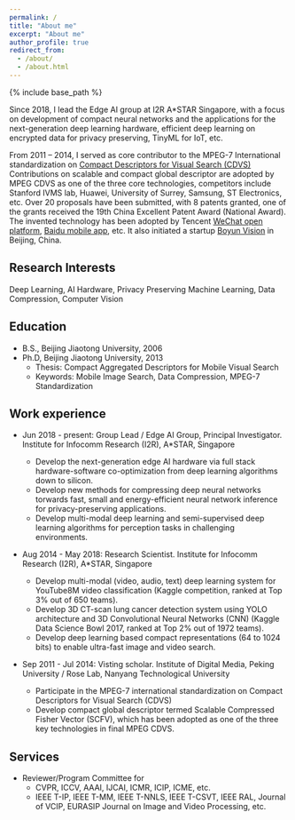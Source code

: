 ```yaml
---
permalink: /
title: "About me"
excerpt: "About me"
author_profile: true
redirect_from: 
  - /about/
  - /about.html
---
```


{% include base_path %}

Since 2018, I lead the Edge AI group at I2R A*STAR Singapore, with a focus on development of compact neural networks and the applications for the next-generation deep learning hardware, efficient deep learning on encrypted data for privacy preserving, TinyML for IoT, etc.

From 2011 – 2014, I served as core contributor to the MPEG-7 International standardization on [Compact Descriptors for Visual Search (CDVS)](http://mpeg.chiariglione.org/standards/mpeg-7/compact-descriptors-visual-search)
Contributions on scalable and compact global descriptor are adopted by MPEG CDVS as one of the three core technologies, 
competitors include Stanford IVMS lab, 
Huawei, University of Surrey, Samsung, ST Electronics, etc.
Over 20 proposals have been submitted, with 8 patents granted, one of the grants received the 19th China Excellent Patent Award (National Award).
The invented technology has been adopted by Tencent [WeChat open platform](http://open.wechat.com/cgi-bin/newreadtemplate?t=overseas\_open/docs/mobile/smart\#mobile\_smart), [Baidu mobile app](https://itunes.apple.com/us/developer/beijing-baidu-netcom-science-technology-co-ltd/id372585298), etc. 
It also initiated a startup [Boyun Vision](http://www.boyunvision.com.cn) in Beijing, China.

Research Interests
------
Deep Learning, AI Hardware, Privacy Preserving Machine Learning, Data Compression, Computer Vision

Education
------
* B.S., Beijing Jiaotong University, 2006
* Ph.D, Beijing Jiaotong University, 2013
  * Thesis: Compact Aggregated Descriptors for Mobile Visual Search
  * Keywords: Mobile Image Search, Data Compression, MPEG-7 Standardization

Work experience
------
* Jun 2018 - present: Group Lead / Edge AI Group, Principal Investigator. Institute for Infocomm Research (I2R), A*STAR, Singapore
  * Develop the next-generation edge AI hardware via full stack hardware-software co-optimization from deep learning algorithms down to silicon.
  * Develop new methods for compressing deep neural networks torwards fast, small and energy-efficient neural network inference for privacy-preserving applications.
  * Develop multi-modal deep learning and semi-supervised deep learning algorithms for perception tasks in challenging environments.

* Aug 2014 - May 2018: Research Scientist. Institute for Infocomm Research (I2R), A*STAR, Singapore
  * Develop multi-modal (video, audio, text) deep learning system for YouTube8M video classification (Kaggle competition, ranked at Top 3% out of 650 teams).
  * Develop 3D CT-scan lung cancer detection system using YOLO architecture and 3D Convolutional Neural Networks (CNN)  (Kaggle Data Science Bowl 2017, ranked at Top 2% out of 1972 teams).
  * Develop deep learning based compact representations (64 to 1024 bits) to enable ultra-fast image and video search.

* Sep 2011 - Jul 2014: Visting scholar. Institute of Digital Media, Peking University / Rose Lab, Nanyang Technological University
  * Participate in the MPEG-7 international standardization on Compact Descriptors for Visual Search (CDVS)
  * Develop compact global descriptor termed Scalable Compressed Fisher Vector (SCFV), which has been adopted as one of the three key technologies in final MPEG CDVS.

Services
------
* Reviewer/Program Committee for
  * CVPR, ICCV, AAAI, IJCAI, ICMR, ICIP, ICME, etc.
  * IEEE T-IP, IEEE T-MM, IEEE T-NNLS, IEEE T-CSVT, IEEE RAL, Journal of VCIP, EURASIP Journal on Image and Video Processing, etc.
